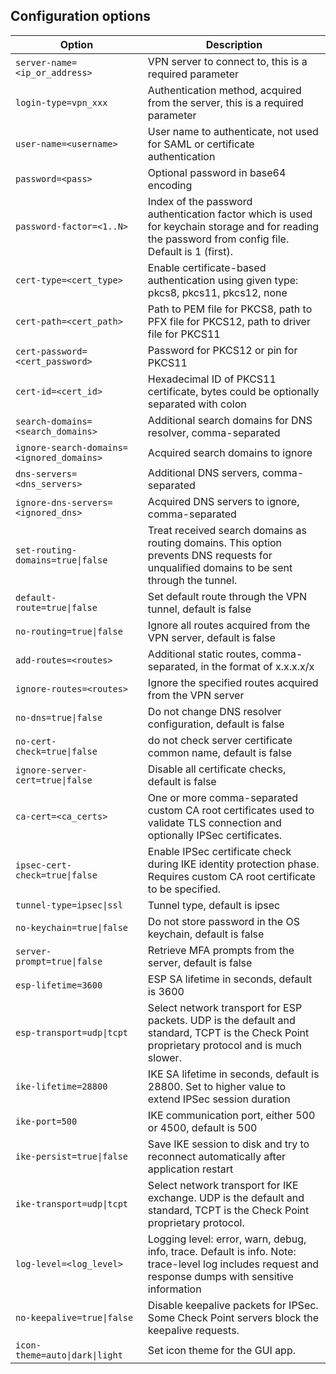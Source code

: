 ## Configuration options

| Option                                    | Description                                                                                                                                           |
|-------------------------------------------|-------------------------------------------------------------------------------------------------------------------------------------------------------|
| `server-name=<ip_or_address>`             | VPN server to connect to, this is a required parameter                                                                                                |
| `login-type=vpn_xxx`                      | Authentication method, acquired from the server, this is a required parameter                                                                         |
| `user-name=<username>`                    | User name to authenticate, not used for SAML or certificate authentication                                                                            |
| `password=<pass>`                         | Optional password in base64 encoding                                                                                                                  |
| `password-factor=<1..N>`                  | Index of the password authentication factor which is used for keychain storage and for reading the password from config file. Default is 1 (first).   |
| `cert-type=<cert_type>`                   | Enable certificate-based authentication using given type: pkcs8, pkcs11, pkcs12, none                                                                 |
| `cert-path=<cert_path>`                   | Path to PEM file for PKCS8, path to PFX file for PKCS12, path to driver file for PKCS11                                                               |
| `cert-password=<cert_password>`           | Password for PKCS12 or pin for PKCS11                                                                                                                 |
| `cert-id=<cert_id>`                       | Hexadecimal ID of PKCS11 certificate, bytes could be optionally separated with colon                                                                  |
| `search-domains=<search_domains>`         | Additional search domains for DNS resolver, comma-separated                                                                                           |
| `ignore-search-domains=<ignored_domains>` | Acquired search domains to ignore                                                                                                                     |
| `dns-servers=<dns_servers>`               | Additional DNS servers, comma-separated                                                                                                               |
| `ignore-dns-servers=<ignored_dns>`        | Acquired DNS servers to ignore, comma-separated                                                                                                       |
| `set-routing-domains=true\|false`         | Treat received search domains as routing domains. This option prevents DNS requests for unqualified domains to be sent through the tunnel.            |
| `default-route=true\|false`               | Set default route through the VPN tunnel, default is false                                                                                            |
| `no-routing=true\|false`                  | Ignore all routes acquired from the VPN server, default is false                                                                                      |
| `add-routes=<routes>`                     | Additional static routes, comma-separated, in the format of x.x.x.x/x                                                                                 |
| `ignore-routes=<routes>`                  | Ignore the specified routes acquired from the VPN server                                                                                              |
| `no-dns=true\|false`                      | Do not change DNS resolver configuration, default is false                                                                                            |
| `no-cert-check=true\|false`               | do not check server certificate common name, default is false                                                                                         |
| `ignore-server-cert=true\|false`          | Disable all certificate checks, default is false                                                                                                      |
| `ca-cert=<ca_certs>`                      | One or more comma-separated custom CA root certificates used to validate TLS connection and optionally IPSec certificates.                            |
| `ipsec-cert-check=true\|false`            | Enable IPSec certificate check during IKE identity protection phase. Requires custom CA root certificate to be specified.                             |
| `tunnel-type=ipsec\|ssl`                  | Tunnel type, default is ipsec                                                                                                                         |
| `no-keychain=true\|false`                 | Do not store password in the OS keychain, default is false                                                                                            |
| `server-prompt=true\|false`               | Retrieve MFA prompts from the server, default is false                                                                                                |
| `esp-lifetime=3600`                       | ESP SA lifetime in seconds, default is 3600                                                                                                           |
| `esp-transport=udp\|tcpt`                 | Select network transport for ESP packets. UDP is the default and standard, TCPT is the Check Point proprietary protocol and is much slower.           |
| `ike-lifetime=28800`                      | IKE SA lifetime in seconds, default is 28800. Set to higher value to extend IPSec session duration                                                    |
| `ike-port=500`                            | IKE communication port, either 500 or 4500, default is 500                                                                                            |
| `ike-persist=true\|false`                 | Save IKE session to disk and try to reconnect automatically after application restart                                                                 |
| `ike-transport=udp\|tcpt`                 | Select network transport for IKE exchange. UDP is the default and standard, TCPT is the Check Point proprietary protocol.                             |
| `log-level=<log_level>`                   | Logging level: error, warn, debug, info, trace. Default is info. Note: trace-level log includes request and response dumps with sensitive information |
| `no-keepalive=true\|false`                | Disable keepalive packets for IPSec. Some Check Point servers block the keepalive requests.                                                           |
| `icon-theme=auto\|dark\|light`            | Set icon theme for the GUI app.                                                                                                                       |
